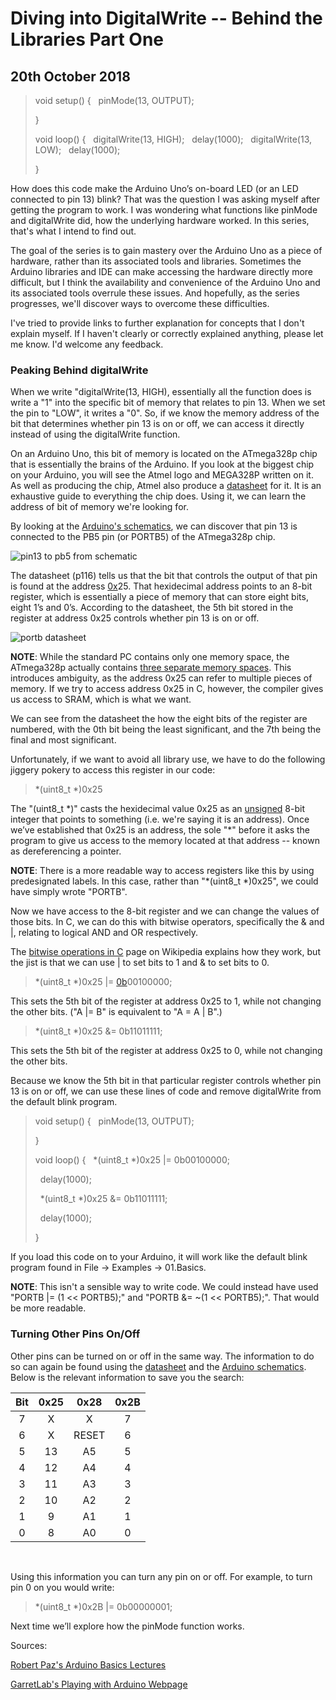 Diving into DigitalWrite -- Behind the Libraries Part One
=

20th October 2018
-

> void setup() {
> &nbsp;&nbsp;pinMode(13, OUTPUT);
>
> }
>
> void loop() {
> &nbsp;&nbsp;digitalWrite(13, HIGH);
> &nbsp;&nbsp;delay(1000);
> &nbsp;&nbsp;digitalWrite(13, LOW);
> &nbsp;&nbsp;delay(1000);
>
> }

How does this code make the Arduino Uno’s on-board LED (or an LED connected to pin 13) blink? That was the question I was asking myself after getting the program to work. I was wondering what functions like pinMode and digitalWrite did, how the underlying hardware worked. In this series, that's what I intend to find out. 

The goal of the series is to gain mastery over the Arduino Uno as a piece of hardware, rather than its associated tools and libraries. Sometimes the Arduino libraries and IDE can make accessing the hardware directly more difficult, but I think the availability and convenience of the Arduino Uno and its associated tools overrule these issues. And hopefully, as the series progresses, we'll discover ways to overcome these difficulties. 

I've tried to provide links to further explanation for concepts that I don't explain myself. If I haven't clearly or correctly explained anything, please let me know. I'd welcome any feedback.

### Peaking Behind digitalWrite

When we write "digitalWrite(13, HIGH), essentially all the function does is write a "1" into the specific bit of memory that relates to pin 13. When we set the pin to "LOW", it writes a "0". So, if we know the memory address of the bit that determines whether pin 13 is on or off, we can access it directly instead of using the digitalWrite function.

On an Arduino Uno, this bit of memory is located on the ATmega328p chip that is essentially the brains of the Arduino. If you look at the biggest chip on your Arduino, you will see the Atmel logo and MEGA328P written on it. As well as producing the chip, Atmel also produce a [datasheet](https://www.microchip.com/wwwproducts/en/ATMEGA328P) for it. It is an exhaustive guide to everything the chip does. Using it, we can learn the address of bit of memory we're looking for.

By looking at the [Arduino's schematics](https://www.arduino.cc/en/uploads/Main/Arduino_Uno_Rev3-schematic.pdf), we can discover that pin 13 is connected to the PB5 pin (or PORTB5) of the ATmega328p chip. 

![pin13 to pb5 from schematic](images/0002-pin13topb5fromschematic450px.png)

The datasheet (p116) tells us that the bit that controls the output of that pin is found at the address [0x](https://en.wikipedia.org/wiki/0x)25. That hexidecimal address points to an 8-bit register, which is essentially a piece of memory that can store eight bits, eight 1’s and 0’s. According to the datasheet, the 5th bit stored in the register at address 0x25 controls whether pin 13 is on or off.

![portb datasheet](images/0002-portbdatasheet450px.png)

__NOTE__: While the standard PC contains only one memory space, the ATmega328p actually contains [three separate memory spaces](http://playground.arduino.cc/Learning/Memory). This introduces ambiguity, as the address 0x25 can refer to multiple pieces of memory. If we try to access address 0x25 in C, however, the compiler gives us access to SRAM, which is what we want.

We can see from the datasheet the how the eight bits of the register are numbered, with the 0th bit being the least significant, and the 7th being the final and most significant.

Unfortunately, if we want to avoid all library use, we have to do the following jiggery pokery to access this register in our code:

> \*(uint8\_t \*)0x25

The "(uint8\_t \*)" casts the hexidecimal value 0x25 as an [unsigned](http://cplus.about.com/od/glossar1/g/unsigneddefn.htm) 8-bit integer that points to something (i.e. we're saying it is an address). Once we’ve established that 0x25 is an address, the sole "\*" before it asks the program to give us access to the memory located at that address -- known as dereferencing a pointer.

__NOTE__: There is a more readable way to access registers like this by using predesignated labels. In this case, rather than "\*(uint8\_t \*)0x25", we could have simply wrote "PORTB". 

Now we have access to the 8-bit register and we can change the values of those bits. In C, we can do this with bitwise operators, specifically the & and |, relating to logical AND and OR respectively.

The [bitwise operations in C](https://en.wikipedia.org/wiki/Bitwise_operations_in_C#Bitwise_AND_.22.26.22) page on Wikipedia explains how they work, but the jist is that we can use | to set bits to 1 and & to set bits to 0.

> \*(uint8\_t \*)0x25 |= [0b](https://en.wikipedia.org/wiki/0b)00100000;

This sets the 5th bit of the register at address 0x25 to 1, while not changing the other bits. ("A |= B" is equivalent to "A = A | B".)

> \*(uint8\_t \*)0x25 &= 0b11011111;

This sets the 5th bit of the register at address 0x25 to 0, while not changing the other bits.

Because we know the 5th bit in that particular register controls whether pin 13 is on or off, we can use these lines of code and remove digitalWrite from the default blink program.

> void setup() {
> &nbsp;&nbsp;pinMode(13, OUTPUT);
> 
> }
> 
> void loop() {
> &nbsp;&nbsp;\*(uint8\_t \*)0x25 |= 0b00100000;
>
> &nbsp;&nbsp;delay(1000);
>
> &nbsp;&nbsp;\*(uint8\_t \*)0x25 &= 0b11011111;
>
> &nbsp;&nbsp;delay(1000);
>
> }

If you load this code on to your Arduino, it will work like the default blink program found in File -> Examples -> 01.Basics.

__NOTE__: This isn't a sensible way to write code. We could instead have used "PORTB |= (1 << PORTB5);" and "PORTB &= ~(1 << PORTB5);". That would be more readable.

### Turning Other Pins On/Off

Other pins can be turned on or off in the same way. The information to do so can again be found using the [datasheet](https://www.microchip.com/wwwproducts/en/ATMEGA328P) and the [Arduino schematics](https://www.arduino.cc/en/uploads/Main/Arduino_Uno_Rev3-schematic.pdf). Below is the relevant information to save you the search:

| __Bit__ | __0x25__ | __0x28__ | __0x2B__ |
|:-------:|:--------:|:--------:|:--------:|
| 7       | X        | X        | 7        |
| 6       | X        | RESET    | 6        |
| 5       | 13       | A5       | 5        |
| 4       | 12       | A4       | 4        |
| 3       | 11       | A3       | 3        |
| 2       | 10       | A2       | 2        |
| 1       | 9        | A1       | 1        |
| 0       | 8        | A0       | 0        |

<br>

Using this information you can turn any pin on or off. For example, to turn pin 0 on you would write:

> \*(uint8\_t \*)0x2B |= 0b00000001;

Next time we’ll explore how the pinMode function works.

Sources:

[Robert Paz's Arduino Basics Lectures](https://www.youtube.com/channel/UC7uJBXcRdGlDlKIyr6ZbjBw)

[GarretLab's Playing with Arduino Webpage](http://garretlab.web.fc2.com/en/arduino/inside/index.html)
